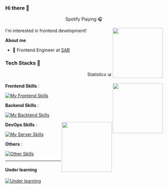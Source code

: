 ### Hi there 👋
<p align="center">Spotify Playing 🎧 </p>
<a href="https://open.spotify.com/user/31su7yqfmlsk6uwt6hsj2lkw3sru">
  <img align="right" src="https://novatorem-yionr.vercel.app/api/spotify" height=160/>
</a>

I'm interested in frontend development!

**About me**

- 💼 Frontend Engineer at [SAB](https://www.weixing.cn/)

### Tech Stacks 🐾


<p align="right">Statistics 📊 </p>
<a href="#no-where">
  <img align="right" src="https://github-readme-stats.vercel.app/api?username=yionr&show_icons=true" height=160/>
</a>

**Frontend Skills** :

[![My Frontend Skills](https://skillicons.dev/icons?i=vue,react)](#tech-stacks-)

**Backend Skills** :

[![My Backtend Skills](https://skillicons.dev/icons?i=spring)](#tech-stacks-)

<a href="#no-where">
  <img align="right" src="https://github-readme-stats.vercel.app/api/top-langs/?username=yionr&layout=compact" height=160/>
</a>

**DevOps Skills** :

[![My Server Skills](https://skillicons.dev/icons?i=linux,docker,nginx)](#tech-stacks-)

**Others** :

[![Other Skills](https://skillicons.dev/icons?i=git,cloudflare)](#tech-stacks-)

---

#### Under learning

[![Under learning](https://skillicons.dev/icons?i=ts,threejs,tailwind,workers,vim)](#under-learning)
